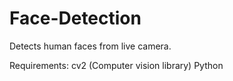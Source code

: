 # Face-Detection
Detects human faces from live camera.


Requirements:
cv2 (Computer vision library)
Python
